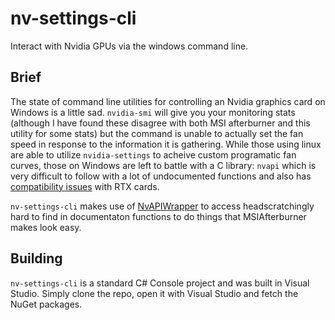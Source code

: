 # nv-settings-cli
Interact with Nvidia GPUs via the windows command line.

## Brief
The state of command line utilities for controlling an Nvidia graphics card on Windows is a little sad. `nvidia-smi` will give you your monitoring stats (although I have found these disagree with both MSI afterburner and this utility for some stats) but the command is unable to actually set the fan speed in response to the information it is gathering. While those using linux are able to utilize `nvidia-settings` to acheive custom programatic fan curves, those on Windows are left to battle with a C library: `nvapi` which is very difficult to follow with a lot of undocumented functions and also has [compatibility issues](https://github.com/falahati/NvAPIWrapper/issues/1) with RTX cards.

`nv-settings-cli` makes use of [NvAPIWrapper](https://github.com/falahati/NvAPIWrapper) to access headscratchingly hard to find in documentaton functions to do things that MSIAfterburner makes look easy.

## Building
`nv-settings-cli` is a standard C# Console project and was built in Visual Studio. Simply clone the repo, open it with Visual Studio and fetch the NuGet packages.